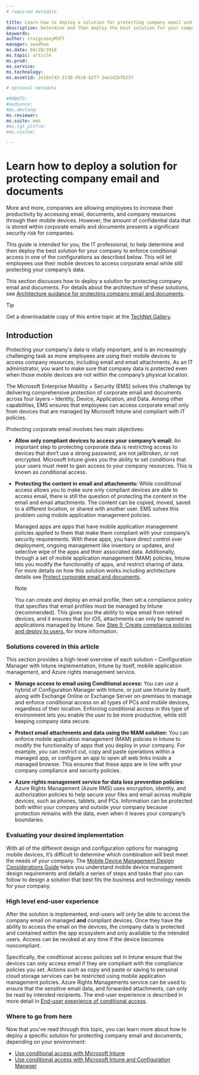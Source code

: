 ```yaml
---
# required metadata

title: Learn how to deploy a solution for protecting company email and documents
description: Determine and then deploy the best solution for your company to enforce conditional access.
keywords:
author: craigcaseyMSFT
manager: swadhwa
ms.date: 04/28/2016
ms.topic: article
ms.prod:
ms.service:
ms.technology:
ms.assetid: 2e10af43-3138-45c0-b2f7-14a1d2bfb237

# optional metadata

#ROBOTS:
#audience:
#ms.devlang:
ms.reviewer:
ms.suite: ems
#ms.tgt_pltfrm:
#ms.custom:

---
```


# Learn how to deploy a solution for protecting company email and documents
More and more, companies are allowing employees to increase their productivity by accessing email, documents, and company resources through their mobile devices. However, the amount of confidential data that is stored within corporate emails and documents presents a significant security risk for companies.

This guide is intended for you, the IT professional, to help determine and then deploy the best solution for your company to enforce conditional access in one of the configurations as described below. This will let employees use their mobile devices to access corporate email while still protecting your company’s data.

This section discusses how to deploy a solution for protecting company email and documents. For details about the architecture of these solutions, see [Architecture guidance for protecting company email and documents](architecture-guidance-for-protecting-company-email-and-documents.md).

> [!TIP]
> Get a downloadable copy of this entire topic at the [TechNet Gallery](https://gallery.technet.microsoft.com/Deploying-Enterprise-16499404).

## Introduction
Protecting your company's data is vitally important, and is an increasingly challenging task as more employees are using their mobile devices to access company resources, including email and email attachments. As an IT administrator, you want to make sure that company data is protected even when those mobile devices are not within the company’s physical location.

The Microsoft Enterprise Mobility + Security (EMS) solves this challenge by delivering comprehensive protection of corporate email and documents across four layers – Identity, Device, Application, and Data. Among other capabilities, EMS ensures that employees can access corporate email only from devices that are managed by Microsoft Intune and compliant with IT policies.

Protecting corporate email involves two main objectives:

-   **Allow only compliant devices to access your company’s email:** An important step to protecting corporate data is restricting access to devices that don’t use a strong password, are not jailbroken, or not encrypted.  Microsoft Intune gives you the ability to set conditions that your users must meet to gain access to your company resources. This is known as conditional access.

-   **Protecting the content in email and attachments:** While conditional access allows you to make sure only compliant devices are able to access email, there is still the question of protecting the content in the email and email attachments.  The content can be copied, moved, saved to a different location, or shared with another user.  EMS solves this problem using mobile application management policies.

    Managed apps are apps that have mobile application management policies applied to them that make them compliant with your company’s security requirements. With these apps, you have direct control over deployment, ongoing management like inventory or updates, and selective wipe of the apps and their associated data. Additionally, through a set of mobile application management (MAM) policies, Intune lets you modify the functionality of apps, and restrict sharing of data. For more details on how this solution works including architecture details see [Protect corporate email and documents](architecture-guidance-for-protecting-company-email-and-documents.md).

    > [!NOTE]
    > You can create and deploy an email profile, then set a compliance policy that specifies that email profiles must be managed by Intune (recommended). This gives you the ability to wipe email from retired devices, and it ensures that for iOS, attachments can only be opened in applications managed by Intune. See [Step 5: Create compliance policies and deploy to users.](conditional-access-intune-configmgr-exchange.md) for more information.

### Solutions covered in this article
This section provides a  high-level overview of each solution – Configuration Manager with Intune implementation, Intune by itself, mobile application management, and Azure rights management service.

-   **Manage access to email using Conditional access:** You can use a hybrid of Configuration Manager with Intune, or just use Intune by itself, along with Exchange Online or Exchange Server on-premises to manage and enforce conditional access on all types of PCs and mobile devices, regardless of their location. Enforcing conditional access in this type of environment lets you enable the user to be more productive, while still keeping company data secure.

-   **Protect email attachments and data using the MAM solution:** You can enforce mobile application management (MAM) policies in Intune to modify the functionality of apps that you deploy in your company. For example, you can restrict cut, copy and paste operations within a managed app, or configure an app to open all web links inside a managed browser. This ensures that these apps are in line with your company compliance and security policies.

-   **Azure rights management service for data loss prevention policies:** Azure Rights Management (Azure RMS) uses encryption, identity, and authorization policies to help secure your files and email across multiple devices, such as phones, tablets, and PCs. Information can be protected both within your company and outside your company because protection remains with the data, even when it leaves your company’s boundaries.

### Evaluating your desired implementation
With all of the different design and configuration options for managing mobile devices, it’s difficult to determine which combination will best meet the needs of your company. The [Mobile Device Management Design Considerations Guide](mdm-design-considerations-guide.md) helps you understand mobile device management design requirements and details a series of steps and tasks that you can follow to design a solution that best fits the business and technology needs for your company.

### High level end-user experience
After the solution is implemented, end-users will only be able to access the company email on managed **and** compliant devices. Once they have the ability to access the email on the devices, the company data is protected and contained within the app ecosystem and only available to the intended users. Access can be revoked at any time if the device becomes noncompliant.

Specifically, the conditional access policies set in Intune ensure that the devices can only access email if they are compliant with the compliance policies you set. Actions such as copy and paste or saving to personal cloud storage services can be restricted using mobile application management policies. Azure Rights Managements service can be used to ensure that the sensitive email data, and forwarded attachments, can only be read by intended recipients. The end-user experience is described in more detail in [End-user experience of conditional access](end-user-experience-conditional-access.md).

### Where to go from here
Now that you've read through this topic, you can learn more about how to deploy a specific solution for protecting company email and documents, depending on your environment:

- [Use conditional access with Microsoft Intune](conditional-access-intune.md)
- [Use conditional access with Microsoft Intune and Configuration Manager](conditional-access-intune-configmgr.md)
